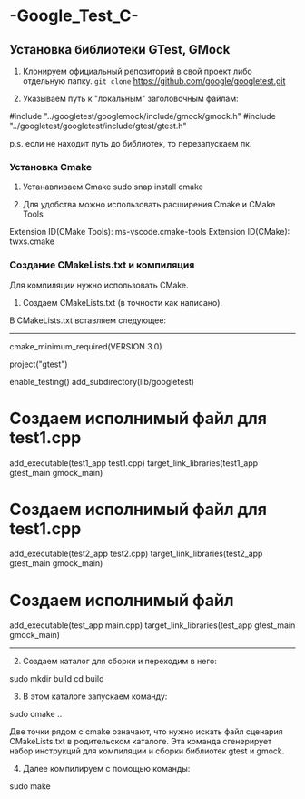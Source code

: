 # -Google_Test_C-

## Установка библиотеки GTest, GMock

1. Клонируем официальный репозиторий в свой проект либо отдельную папку.
`git clone` https://github.com/google/googletest.git

2. Указываем путь к "локальным" заголовочным файлам:

#include "../googletest/googlemock/include/gmock/gmock.h"
#include "../googletest/googletest/include/gtest/gtest.h"

p.s. если не находит путь до библиотек, то перезапускаем пк.

### Установка Cmake

1. Устанавливаем Cmake 
    sudo snap install cmake

2. Для удобства можно использовать расширения Сmake и CMake Tools

Extension ID(CMake Tools): ms-vscode.cmake-tools 
Extension ID(CMake): twxs.cmake

### Создание СMakeLists.txt и компиляция

Для компиляции нужно использовать CMake.

1. Создаем СMakeLists.txt (в точности как написано).

В CMakeLists.txt вставляем следующее:

---------------------------------------------------------
cmake_minimum_required(VERSION 3.0)

project("gtest")

enable_testing()
add_subdirectory(lib/googletest)

# Создаем исполнимый файл для test1.cpp
add_executable(test1_app test1.cpp)
target_link_libraries(test1_app gtest_main gmock_main)

# Создаем исполнимый файл для test1.cpp
add_executable(test2_app test2.cpp)
target_link_libraries(test2_app gtest_main gmock_main)

# Создаем исполнимый файл
add_executable(test_app main.cpp)
target_link_libraries(test_app gtest_main gmock_main)

---------------------------------------------------------

2. Создаем каталог для сборки и переходим в него:

sudo mkdir build
cd build

3. В этом каталоге запускаем команду:

sudo cmake ..

Две точки рядом с cmake означают, что нужно искать файл сценария CMakeLists.txt в родительском каталоге. Эта команда сгенерирует набор инструкций для компиляции и сборки библиотек gtest и gmock.

4. Далее компилируем с помощью команды:

sudo make


